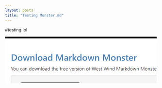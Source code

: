 ```yaml
---
layout: posts
title: "Testing Monster.md"
---
```


#testing lol

![looname](/images/imagetest_2.png)